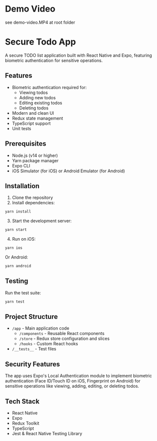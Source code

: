 # Demo Video

see demo-video.MP4 at root folder

# Secure Todo App

A secure TODO list application built with React Native and Expo, featuring biometric authentication for sensitive operations.

## Features

- Biometric authentication required for:
  - Viewing todos
  - Adding new todos
  - Editing existing todos
  - Deleting todos
- Modern and clean UI
- Redux state management
- TypeScript support
- Unit tests

## Prerequisites

- Node.js (v14 or higher)
- Yarn package manager
- Expo CLI
- iOS Simulator (for iOS) or Android Emulator (for Android)

## Installation

1. Clone the repository
2. Install dependencies:

```bash
yarn install
```

3. Start the development server:

```bash
yarn start
```

4. Run on iOS:

```bash
yarn ios
```

Or Android:

```bash
yarn android
```

## Testing

Run the test suite:

```bash
yarn test
```

## Project Structure

- `/app` - Main application code
  - `/components` - Reusable React components
  - `/store` - Redux store configuration and slices
  - `/hooks` - Custom React hooks
- `/__tests__` - Test files

## Security Features

The app uses Expo's Local Authentication module to implement biometric authentication (Face ID/Touch ID on iOS, Fingerprint on Android) for sensitive operations like viewing, adding, editing, or deleting todos.

## Tech Stack

- React Native
- Expo
- Redux Toolkit
- TypeScript
- Jest & React Native Testing Library
